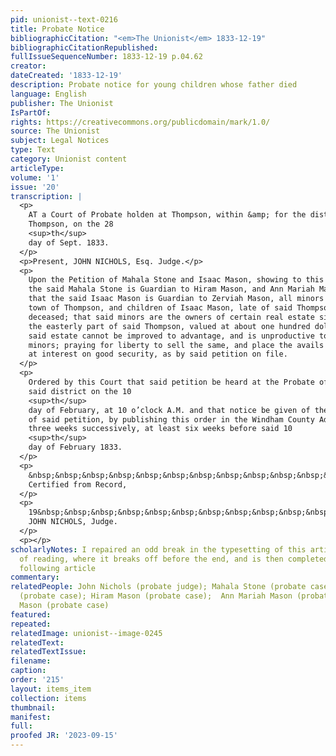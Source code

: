 ```yaml
---
pid: unionist--text-0216
title: Probate Notice
bibliographicCitation: "<em>The Unionist</em> 1833-12-19"
bibliographicCitationRepublished: 
fullIssueSequenceNumber: 1833-12-19 p.04.62
creator: 
dateCreated: '1833-12-19'
description: Probate notice for young children whose father died
language: English
publisher: The Unionist
IsPartOf: 
rights: https://creativecommons.org/publicdomain/mark/1.0/
source: The Unionist
subject: Legal Notices
type: Text
category: Unionist content
articleType: 
volume: '1'
issue: '20'
transcription: |
  <p>
    AT a Court of Probate holden at Thompson, within &amp; for the district of
    Thompson, on the 28
    <sup>th</sup>
    day of Sept. 1833.
  </p>
  <p>Present, JOHN NICHOLS, Esq. Judge.</p>
  <p>
    Upon the Petition of Mahala Stone and Isaac Mason, showing to this Court that
    the said Mahala Stone is Guardian to Hiram Mason, and Ann Mariah Mason, and
    that the said Isaac Mason is Guardian to Zerviah Mason, all minors of said
    town of Thompson, and children of Isaac Mason, late of said Thompson,
    deceased; that said minors are the owners of certain real estate situated in
    the easterly part of said Thompson, valued at about one hundred dollars; that
    said estate cannot be improved to advantage, and is unproductive to said
    minors; praying for liberty to sell the same, and place the avails therefore
    at interest on good security, as by said petition on file.
  </p>
  <p>
    Ordered by this Court that said petition be heard at the Probate office in
    said district on the 10
    <sup>th</sup>
    day of February, at 10 o’clock A.M. and that notice be given of the pendency
    of said petition, by publishing this order in the Windham County Advertiser
    three weeks successively, at least six weeks before said 10
    <sup>th</sup>
    day of February 1833.
  </p>
  <p>
    &nbsp;&nbsp;&nbsp;&nbsp;&nbsp;&nbsp;&nbsp;&nbsp;&nbsp;&nbsp;&nbsp;&nbsp;&nbsp;&nbsp;&nbsp;&nbsp;&nbsp;&nbsp;&nbsp;&nbsp;&nbsp;&nbsp;&nbsp;
    Certified from Record,
  </p>
  <p>
    19&nbsp;&nbsp;&nbsp;&nbsp;&nbsp;&nbsp;&nbsp;&nbsp;&nbsp;&nbsp;&nbsp;&nbsp;&nbsp;&nbsp;&nbsp;&nbsp;&nbsp;&nbsp;&nbsp;&nbsp;&nbsp;&nbsp;&nbsp;&nbsp;&nbsp;&nbsp;&nbsp;&nbsp;&nbsp;&nbsp;&nbsp;&nbsp;&nbsp;&nbsp;&nbsp;&nbsp;&nbsp;&nbsp;&nbsp;&nbsp;&nbsp;&nbsp;&nbsp;
    JOHN NICHOLS, Judge.
  </p>
  <p></p>
scholarlyNotes: I repaired an odd break in the typesetting of this article, for ease
  of reading, where it breaks off before the end, and is then completed beneath the
  following article
commentary: 
relatedPeople: John Nichols (probate judge); Mahala Stone (probate case); Isaac Mason
  (probate case); Hiram Mason (probate case);  Ann Mariah Mason (probate case); Zerviah
  Mason (probate case)
featured: 
repeated: 
relatedImage: unionist--image-0245
relatedText: 
relatedTextIssue: 
filename: 
caption: 
order: '215'
layout: items_item
collection: items
thumbnail: 
manifest: 
full: 
proofed JR: '2023-09-15'
---
```

